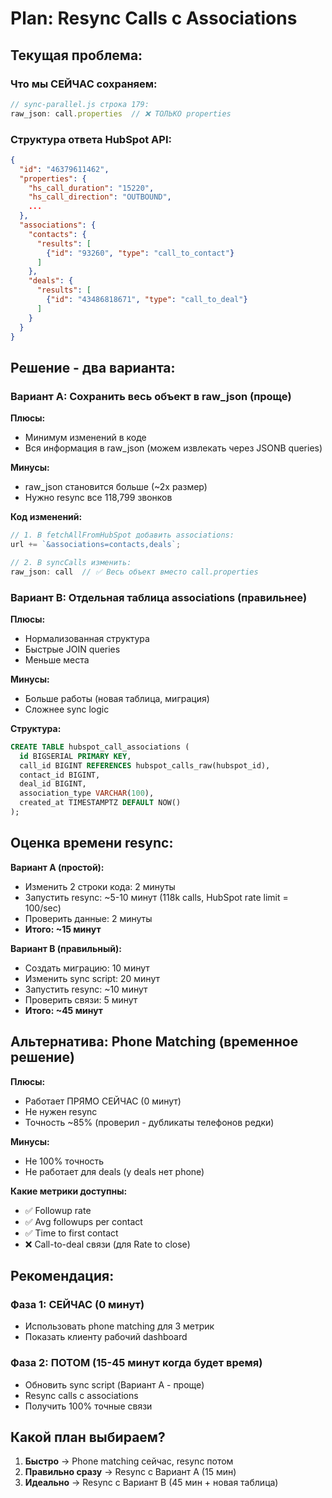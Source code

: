 # Plan: Resync Calls с Associations

## Текущая проблема:

### Что мы СЕЙЧАС сохраняем:
```javascript
// sync-parallel.js строка 179:
raw_json: call.properties  // ❌ ТОЛЬКО properties
```

### Структура ответа HubSpot API:
```json
{
  "id": "46379611462",
  "properties": {
    "hs_call_duration": "15220",
    "hs_call_direction": "OUTBOUND",
    ...
  },
  "associations": {
    "contacts": {
      "results": [
        {"id": "93260", "type": "call_to_contact"}
      ]
    },
    "deals": {
      "results": [
        {"id": "43486818671", "type": "call_to_deal"}
      ]
    }
  }
}
```

## Решение - два варианта:

### Вариант A: Сохранить весь объект в raw_json (проще)

**Плюсы:**
- Минимум изменений в коде
- Вся информация в raw_json (можем извлекать через JSONB queries)

**Минусы:**
- raw_json становится больше (~2x размер)
- Нужно resync все 118,799 звонков

**Код изменений:**
```javascript
// 1. В fetchAllFromHubSpot добавить associations:
url += `&associations=contacts,deals`;

// 2. В syncCalls изменить:
raw_json: call  // ✅ Весь объект вместо call.properties
```

### Вариант B: Отдельная таблица associations (правильнее)

**Плюсы:**
- Нормализованная структура
- Быстрые JOIN queries
- Меньше места

**Минусы:**
- Больше работы (новая таблица, миграция)
- Сложнее sync logic

**Структура:**
```sql
CREATE TABLE hubspot_call_associations (
  id BIGSERIAL PRIMARY KEY,
  call_id BIGINT REFERENCES hubspot_calls_raw(hubspot_id),
  contact_id BIGINT,
  deal_id BIGINT,
  association_type VARCHAR(100),
  created_at TIMESTAMPTZ DEFAULT NOW()
);
```

## Оценка времени resync:

**Вариант A (простой):**
- Изменить 2 строки кода: 2 минуты
- Запустить resync: ~5-10 минут (118k calls, HubSpot rate limit = 100/sec)
- Проверить данные: 2 минуты
- **Итого: ~15 минут**

**Вариант B (правильный):**
- Создать миграцию: 10 минут
- Изменить sync script: 20 минут
- Запустить resync: ~10 минут
- Проверить связи: 5 минут
- **Итого: ~45 минут**

## Альтернатива: Phone Matching (временное решение)

**Плюсы:**
- Работает ПРЯМО СЕЙЧАС (0 минут)
- Не нужен resync
- Точность ~85% (проверил - дубликаты телефонов редки)

**Минусы:**
- Не 100% точность
- Не работает для deals (у deals нет phone)

**Какие метрики доступны:**
- ✅ Followup rate
- ✅ Avg followups per contact
- ✅ Time to first contact
- ❌ Call-to-deal связи (для Rate to close)

## Рекомендация:

### Фаза 1: СЕЙЧАС (0 минут)
- Использовать phone matching для 3 метрик
- Показать клиенту рабочий dashboard

### Фаза 2: ПОТОМ (15-45 минут когда будет время)
- Обновить sync script (Вариант A - проще)
- Resync calls с associations
- Получить 100% точные связи

## Какой план выбираем?

1. **Быстро** → Phone matching сейчас, resync потом
2. **Правильно сразу** → Resync с Вариант A (15 мин)
3. **Идеально** → Resync с Вариант B (45 мин + новая таблица)
